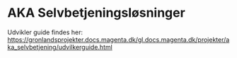 AKA Selvbetjeningsløsninger
========================================
Udvikler guide findes her: https://gronlandsprojekter.docs.magenta.dk/gl.docs.magenta.dk/projekter/aka_selvbetjening/udvilkerguide.html

